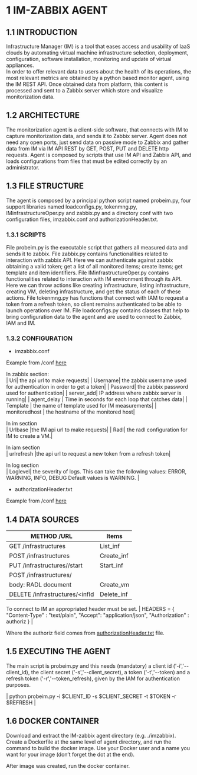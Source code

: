 # 1	IM-ZABBIX AGENT

## 1.1	INTRODUCTION

Infrastructure Manager (IM) is a tool that eases access and usability of IaaS clouds by automating virtual machine infrastructure selection, deployment, configuration, software installation, monitoring and update of virtual appliances.  
In order to offer relevant data to users about the health of its operations, the most relevant metrics are obtained by a python based monitor agent, using the IM REST API. Once obtained data from platform, this content is processed and sent to a Zabbix server which store and visualize monitorization data. 

## 1.2	ARCHITECTURE

The monitorization agent is a client-side software, that connects with IM to capture monitorization data, and sends it to Zabbix server. Agent does not need any open ports, just send data on passive mode to Zabbix and gather data from IM via IM API REST by GET, POST, PUT and DELETE http requests. Agent is composed by scripts that use IM API and Zabbix API, and loads configurations from files that must be edited correctly by an administrator.

## 1.3	FILE STRUCTURE

The agent is composed by a principal python script named probeim.py, four support libraries named loadconfigs.py, tokenmng.py, IMinfrastructureOper.py and zabbix.py and a directory conf with two configuration files, imzabbix.conf and authorizationHeader.txt.

### 1.3.1	SCRIPTS

File probeim.py is the executable script that gathers all measured data and sends it to zabbix. 
File zabbix.py contains functionalities related to interaction with zabbix API. Here we can authenticate against zabbix obtaining a valid token; get a list of all monitored items; create items; get template and item identifiers. 
File IMinfrastructureOper.py contains functionalities related to interaction with IM environment through its API. Here we can throw actions like creating infrastructure, listing infrastructure, creating VM, deleting infrastructure, and get the status of each of these actions. 
File tokenmng.py has functions that connect with IAM to request a token from a refresh token, so client remains authenticated to be able to launch operations over IM. 
File loadconfigs.py contains classes that help to bring configuration data to the agent and are used to connect to Zabbix, IAM and IM.

### 1.3.2	CONFIGURATION

* imzabbix.conf

Example from /conf [here](https://github.com/indigo-dc/Monitoring/blob/master/zabbix-probes/im-zabbix-probe/conf/imzabbix.conf)

In zabbix section:	
| Uri|	the api url to make requests|
| Username|	the zabbix username used for authentication in order to get a token|
| Password|	the zabbix password used for authentication|
| server_add|	IP address where zabbix server is running|
| agent_delay |	Time in seconds for each loop that catches data|
| Template |	the name of template used for IM measurements|
| monitoredhost |	the hostname of the monitored host|

In im section	
| Urlbase	|the IM api url to make requests|
| Radl|	the radl configuration for IM to create a VM.|

In iam section	
| urlrefresh	|the api url to request a new token from a refresh token|

In log section	
| Loglevel|	the severity of logs. This can take the following values: ERROR, WARNING, INFO, DEBUG
Default values is WARNING. |

* authorizationHeader.txt

Example from /conf [here](https://github.com/indigo-dc/Monitoring/blob/master/zabbix-probes/im-zabbix-probe/conf/authorizationHeader.txt)

## 1.4	DATA SOURCES

| METHOD /URL| Items|
| ------ | ------ |
| GET /infrastructures| List_inf |
| POST /infrastructures| Create_inf |
| PUT /infrastructures/<infId>/start | Start_inf |
| POST /infrastructures/<infId>
 body:	RADL document | Create_vm |
| DELETE /infrastructures/<infId|Delete_inf |


To connect to IM an appropriated header must be set.
| HEADERS = {
        "Content-Type" : "text/plain",
        "Accept": "application/json",
        "Authorization" : authoriz
    } |

Where the authoriz field comes from [authorizationHeader.txt](https://github.com/indigo-dc/Monitoring/blob/master/zabbix-probes/im-zabbix-probe/conf/authorizationHeader.txt) file.

## 1.5	EXECUTING THE AGENT

The main script is probeim.py and this needs (mandatory) a client id ('-i','--client_id), the client secret ('-s','--client_secret),  a token ('-t','--token) and a refresh token ('-r','--token_refresh), given by the IAM for authentication purposes. 

|  python probeim.py -i $CLIENT_ID -s $CLIENT_SECRET -t $TOKEN -r $REFRESH |

## 1.6	DOCKER CONTAINER

Download and extract the IM-zabbix agent directory (e.g. ./imzabbix). Create a Dockerfile at the same level of agent directory, and run the command to build the docker image. Use your Docker user and a name you want for your image (don’t forget the dot at the end).  

After image was created, run the docker container.
